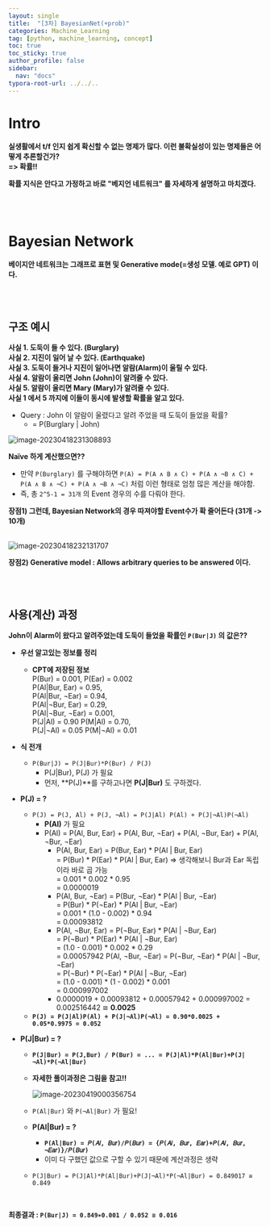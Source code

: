 ```yaml
---
layout: single
title:  "[3차] BayesianNet(+prob)"
categories: Machine_Learning
tag: [python, machine_learning, concept]
toc: true
toc_sticky: true
author_profile: false
sidebar:
  nav: "docs"
typora-root-url: ../../..
---
```




# Intro

**실생활에서 t/f 인지 쉽게 확신할 수 없는 명제가 많다. 이런 불확실성이 있는 명제들은 어떻게 추론할건가?  
=> 확률!!**

**확률 지식은 안다고 가정하고 바로 "베지언 네트워크" 를 자세하게 설명하고 마치겠다.**

<br><br>

# Bayesian Network

**베이지안 네트워크는 그래프로 표현 및 Generative mode(=생성 모델. 예로 GPT) 이다.**

<br><br>

## 구조 예시

**사실 1. 도둑이 들 수 있다. (Burglary)   
사실 2. 지진이 일어 날 수 있다. (Earthquake)  
사실 3. 도둑이 들거나 지진이 일어나면 알람(Alarm)이 울릴 수 있다.   
사실 4. 알람이 울리면 John (John)이 알려줄 수 있다.  
사실 5. 알람이 울리면 Mary (Mary)가 알려줄 수 있다.  
사실 1 에서 5 까지에 이들이 동시에 발생할 확률을 알고 있다.**   

* Query : John 이 알람이 울렸다고 알려 주었을 때 도둑이 들었을 확률?  
  * = P(Burglary \| John)

<img src="/images/2023-04-04 [3장] BayesianNet(+prob)/image-20230418231308893.png" alt="image-20230418231308893"  />

<br>

**Naïve 하게 계산했으면??**   

* 만약 `P(Burglary)` 를 구해야하면 `P(A) = P(A ∧ B ∧ C) + P(A ∧ ¬B ∧ C) + P(A ∧ B ∧ ¬C) + P(A ∧ ¬B ∧ ¬C)` 처럼 이런 형태로 엄청 많은 계산을 해야함.
* 즉, 총 `2^5-1 = 31개`  의 Event 경우의 수를 다뤄야 한다.

**장점1) 그런데, Bayesian Network의 경우 따져야할 Event수가 확 줄어든다 (31개 -> 10개)**

<br>

<img src="/images/2023-04-04 [3장] BayesianNet(+prob)/image-20230418232131707.png" alt="image-20230418232131707"  /> 

**장점2) Generative model : Allows arbitrary queries to be answered 이다.**

<br><br>

## 사용(계산) 과정

**John이 Alarm이 왔다고 알려주었는데 도둑이 들었을 확률인 `P(Bur|J)` 의 값은??**

* **우선 알고있는 정보를 정리**

  * **CPT에 저장된 정보**  
    P(Bur) = 0.001, P(Ear) = 0.002  
    P(Al|Bur, Ear) = 0.95,  
    P(Al|Bur, ¬Ear) = 0.94,  
    P(Al|¬Bur, Ear) = 0.29,  
    P(Al|¬Bur, ¬Ear) = 0.001,  
    P(J|Al) = 0.90	P(M|Al) = 0.70,  
    P(J|¬Al) = 0.05	P(M|¬Al) = 0.01

* **식 전개**

  * `P(Bur|J) = P(J|Bur)*P(Bur) / P(J)`
    * P(J\|Bur), P(J) 가 필요
    * 먼저, **P(J)**를 구하고나면 **P(J\|Bur)** 도 구하겠다.

* **P(J) = ?**

  * `P(J) = P(J, Al) + P(J, ¬Al) = P(J|Al) P(Al) + P(J|¬Al)P(¬Al)`
    * **P(Al)** 가 필요
    * P(Al) = P(Al, Bur, Ear) + P(Al, Bur, ¬Ear) + P(Al, ¬Bur, Ear) + P(Al, ¬Bur, ¬Ear)
      * P(Al, Bur, Ear) = P(Bur, Ear)  * P(Al | Bur, Ear)  
        = P(Bur) * P(Ear) * P(Al | Bur, Ear)  => 생각해보니 Bur과 Ear 독립이라 바로 곱 가능  
        = 0.001 * 0.002 * 0.95  
        = 0.0000019
      * P(Al, Bur, ¬Ear) = P(Bur, ¬Ear)  * P(Al | Bur, ¬Ear)   
        = P(Bur) * P(¬Ear) * P(Al | Bur, ¬Ear)   
        = 0.001 * (1.0 - 0.002) * 0.94  
        = 0.00093812
      * P(Al, ¬Bur, Ear) = P(¬Bur, Ear)  * P(Al | ¬Bur, Ear)  
        = P(¬Bur) * P(Ear) * P(Al | ¬Bur, Ear)   
        = (1.0 - 0.001) * 0.002 * 0.29  
        = 0.00057942
        P(Al, ¬Bur, ¬Ear) = P(¬Bur, ¬Ear)  * P(Al | ¬Bur, ¬Ear)  
        = P(¬Bur) * P(¬Ear) * P(Al | ¬Bur, ¬Ear)   
        = (1.0 - 0.001) * (1 - 0.002) * 0.001   
        = 0.000997002 
      * 0.0000019 + 0.00093812 + 0.00057942 + 0.000997002 = 0.002516442 ≅ **0.0025**
  * **`P(J) = P(J|Al)P(Al) + P(J|¬Al)P(¬Al) = 0.90*0.0025 + 0.05*0.9975 = 0.052`**

* **P(J\|Bur) = ?**

  * **`P(J|Bur) = P(J,Bur) / P(Bur) = ... = P(J|Al)*P(Al|Bur)+P(J|¬Al)*P(¬Al|Bur)`**

  * **자세한 풀이과정은 그림을 참고!!**

    <img src="/images/2023-04-04 [3장] BayesianNet(+prob)/image-20230419000356754.png" alt="image-20230419000356754"  /> 

  * `P(Al|Bur)` 와 `P(¬Al|Bur)` 가 필요!
  * **P(Al\|Bur) = ?**
    
    * **`P(Al|Bur) = 𝑃(𝐴𝑙, 𝐵𝑢𝑟)/𝑃(𝐵𝑢𝑟) = {𝑃(𝐴𝑙, 𝐵𝑢𝑟, 𝐸𝑎𝑟)+𝑃(𝐴𝑙, 𝐵𝑢𝑟, ¬𝐸𝑎𝑟)}/𝑃(𝐵𝑢𝑟) `**
    * 이미 다 구했던 값으로 구할 수 있기 때문에 계산과정은 생략
  * `P(J|Bur) = P(J|Al)*P(Al|Bur)+P(J|¬Al)*P(¬Al|Bur) = 0.849017 ≅ 0.849`

<br>

**최종결과 : `P(Bur|J) = 0.849∗0.001 / 0.052 ≅ 0.016`**
